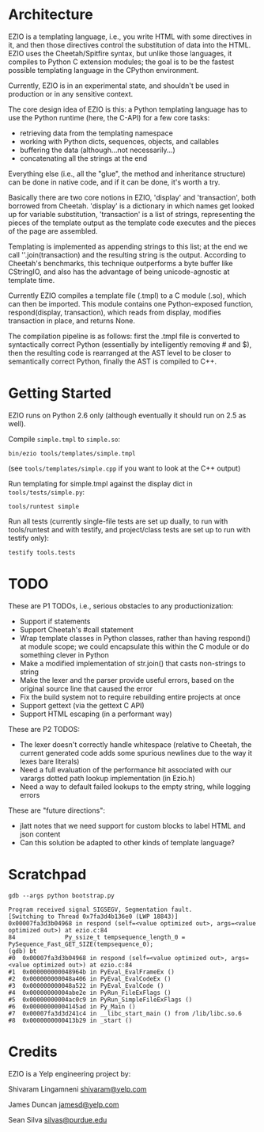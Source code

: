 Architecture
============

EZIO is a templating language, i.e., you write HTML with some directives in it,
and then those directives control the substitution of data into the HTML. EZIO
uses the Cheetah/Spitfire syntax, but unlike those languages, it compiles to
Python C extension modules; the goal is to be the fastest possible templating
language in the CPython environment.

Currently, EZIO is in an experimental state, and shouldn't be used in production
or in any sensitive context.

The core design idea of EZIO is this: a Python templating language has to use
the Python runtime (here, the C-API) for a few core tasks:

* retrieving data from the templating namespace
* working with Python dicts, sequences, objects, and callables
* buffering the data (although...not necessarily...)
* concatenating all the strings at the end

Everything else (i.e., all the "glue", the method and inheritance structure) can
be done in native code, and if it can be done, it's worth a try.

Basically there are two core notions in EZIO, 'display' and 'transaction', both
borrowed from Cheetah.  'display' is a dictionary in which names get looked up
for variable substitution, 'transaction' is a list of strings, representing the
pieces of the template output as the template code executes and the pieces of
the page are assembled.

Templating is implemented as appending strings to this list; at the end we call
''.join(transaction) and the resulting string is the output. According to
Cheetah's benchmarks, this technique outperforms a byte buffer like CStringIO,
and also has the advantage of being unicode-agnostic at template time.

Currently EZIO compiles a template file (.tmpl) to a C module (.so), which can
then be imported.  This module contains one Python-exposed function,
respond(display, transaction), which reads from display, modifies transaction in
place, and returns None.

The compilation pipeline is as follows: first the .tmpl file is converted to
syntactically correct Python (essentially by intelligently removing # and $),
then the resulting code is rearranged at the AST level to be closer to
semantically correct Python, finally the AST is compiled to C++.

Getting Started
===============

EZIO runs on Python 2.6 only (although eventually it should run on 2.5 as well).

Compile `simple.tmpl` to `simple.so`:

    bin/ezio tools/templates/simple.tmpl

(see `tools/templates/simple.cpp` if you want to look at the C++ output)

Run templating for simple.tmpl against the display dict in
`tools/tests/simple.py`:

    tools/runtest simple

Run all tests (currently single-file tests are set up dually, to run with
tools/runtest and with testify, and project/class tests are set up to run with
testify only):

    testify tools.tests

TODO
====

These are P1 TODOs, i.e., serious obstacles to any productionization:

* Support if statements
* Support Cheetah's #call statement
* Wrap template classes in Python classes, rather than having respond()
  at module scope; we could encapsulate this within the C module or do something
  clever in Python
* Make a modified implementation of str.join() that casts non-strings to string
* Make the lexer and the parser provide useful errors, based on the original source
  line that caused the error
* Fix the build system not to require rebuilding entire projects at once
* Support gettext (via the gettext C API)
* Support HTML escaping (in a performant way)

These are P2 TODOS:

* The lexer doesn't correctly handle whitespace (relative to Cheetah, the current generated code
  adds some spurious newlines due to the way it lexes bare literals)
* Need a full evaluation of the performance hit associated with our varargs dotted path
  lookup implementation (in Ezio.h)
* Need a way to default failed lookups to the empty string, while logging errors

These are "future directions":

* jlatt notes that we need support for custom blocks to label HTML and json content
* Can this solution be adapted to other kinds of template language?

Scratchpad
==========

    gdb --args python bootstrap.py

    Program received signal SIGSEGV, Segmentation fault.
    [Switching to Thread 0x7fa3d4b136e0 (LWP 18843)]
    0x00007fa3d3b04968 in respond (self=<value optimized out>, args=<value optimized out>) at ezio.c:84
    84              Py_ssize_t tempsequence_length_0 = PySequence_Fast_GET_SIZE(tempsequence_0);
    (gdb) bt
    #0  0x00007fa3d3b04968 in respond (self=<value optimized out>, args=<value optimized out>) at ezio.c:84
    #1  0x000000000048964b in PyEval_EvalFrameEx ()
    #2  0x000000000048a406 in PyEval_EvalCodeEx ()
    #3  0x000000000048a522 in PyEval_EvalCode ()
    #4  0x00000000004abe2e in PyRun_FileExFlags ()
    #5  0x00000000004ac0c9 in PyRun_SimpleFileExFlags ()
    #6  0x00000000004145ad in Py_Main ()
    #7  0x00007fa3d3d241c4 in __libc_start_main () from /lib/libc.so.6
    #8  0x0000000000413b29 in _start ()

Credits
=======

EZIO is a Yelp engineering project by:

Shivaram Lingamneni <shivaram@yelp.com>

James Duncan <jamesd@yelp.com>

Sean Silva <silvas@purdue.edu>
